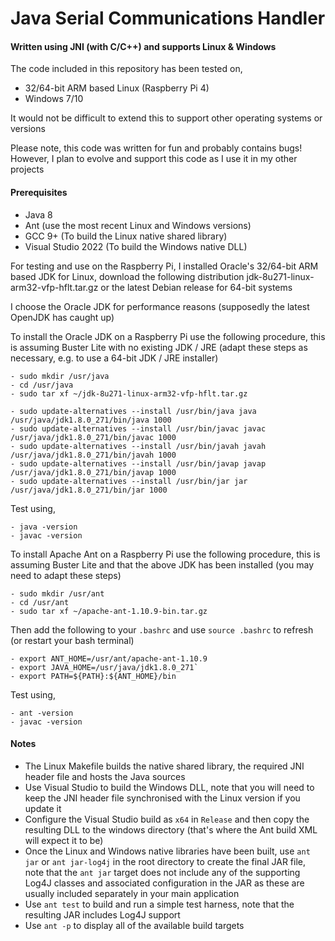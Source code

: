 # Java Serial Communications Handler
#### Written using JNI (with C/C++) and supports Linux & Windows
The code included in this repository has been tested on,
- 32/64-bit ARM based Linux (Raspberry Pi 4)
- Windows 7/10

It would not be difficult to extend this to support other operating systems or versions

Please note, this code was written for fun and probably contains bugs! However, I plan to evolve and support this code as I use it in my other projects

#### Prerequisites
- Java 8
- Ant (use the most recent Linux and Windows versions)
- GCC 9+ (To build the Linux native shared library)
- Visual Studio 2022 (To build the Windows native DLL)

For testing and use on the Raspberry Pi, I installed Oracle's 32/64-bit ARM based JDK for Linux, download the following distribution jdk-8u271-linux-arm32-vfp-hflt.tar.gz or the latest Debian release for 64-bit systems

I choose the Oracle JDK for performance reasons (supposedly the latest OpenJDK has caught up)

To install the Oracle JDK on a Raspberry Pi use the following procedure, this is assuming Buster Lite with no existing JDK / JRE (adapt these steps as necessary, e.g. to use a 64-bit JDK / JRE installer)
```
- sudo mkdir /usr/java
- cd /usr/java
- sudo tar xf ~/jdk-8u271-linux-arm32-vfp-hflt.tar.gz

- sudo update-alternatives --install /usr/bin/java java /usr/java/jdk1.8.0_271/bin/java 1000
- sudo update-alternatives --install /usr/bin/javac javac /usr/java/jdk1.8.0_271/bin/javac 1000
- sudo update-alternatives --install /usr/bin/javah javah /usr/java/jdk1.8.0_271/bin/javah 1000
- sudo update-alternatives --install /usr/bin/javap javap /usr/java/jdk1.8.0_271/bin/javap 1000
- sudo update-alternatives --install /usr/bin/jar jar /usr/java/jdk1.8.0_271/bin/jar 1000
```

Test using,
```
- java -version
- javac -version
```
To install Apache Ant on a Raspberry Pi use the following procedure, this is assuming Buster Lite and that the above JDK has been installed (you may need to adapt these steps)
```
- sudo mkdir /usr/ant
- cd /usr/ant
- sudo tar xf ~/apache-ant-1.10.9-bin.tar.gz
```

Then add the following to your `.bashrc` and use `source .bashrc` to refresh (or restart your bash terminal)
```
- export ANT_HOME=/usr/ant/apache-ant-1.10.9
- export JAVA_HOME=/usr/java/jdk1.8.0_271`
- export PATH=${PATH}:${ANT_HOME}/bin
```

Test using,
```
- ant -version
- javac -version
```
#### Notes
- The Linux Makefile builds the native shared library, the required JNI header file and hosts the Java sources
- Use Visual Studio to build the Windows DLL, note that you will need to keep the JNI header file synchronised with the Linux version if you update it
- Configure the Visual Studio build as `x64` in `Release` and then copy the resulting DLL to the windows directory (that's where the Ant build XML will expect it to be)
- Once the Linux and Windows native libraries have been built, use `ant jar` or `ant jar-log4j` in the root directory to create the final JAR file, note that the `ant jar` target does not include any of the supporting Log4J classes and associated configuration in the JAR as these are usually included separately in your main application
- Use `ant test` to build and run a simple test harness, note that the resulting JAR includes Log4J support
- Use `ant -p` to display all of the available build targets
